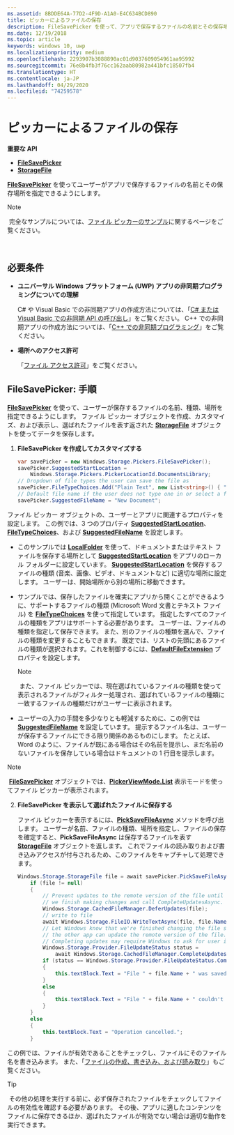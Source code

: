 ```yaml
---
ms.assetid: 8BDDE64A-77D2-4F9D-A1A0-E4C634BCD890
title: ピッカーによるファイルの保存
description: FileSavePicker を使って、アプリで保存するファイルの名前とその保存場所をユーザーが指定できるようにします。
ms.date: 12/19/2018
ms.topic: article
keywords: windows 10, uwp
ms.localizationpriority: medium
ms.openlocfilehash: 2293907b3088890ac01d9037609054961aa95992
ms.sourcegitcommit: 76e8b4fb3f76cc162aab80982a441bfc18507fb4
ms.translationtype: HT
ms.contentlocale: ja-JP
ms.lasthandoff: 04/29/2020
ms.locfileid: "74259578"
---
```

# <a name="save-a-file-with-a-picker"></a>ピッカーによるファイルの保存

**重要な API**

-   [**FileSavePicker**](https://docs.microsoft.com/uwp/api/Windows.Storage.Pickers.FileSavePicker)
-   [**StorageFile**](https://docs.microsoft.com/uwp/api/Windows.Storage.StorageFile)

[  **FileSavePicker**](https://docs.microsoft.com/uwp/api/Windows.Storage.Pickers.FileSavePicker) を使ってユーザーがアプリで保存するファイルの名前とその保存場所を指定できるようにします。

> [!NOTE]
> 完全なサンプルについては、[ファイル ピッカーのサンプル](https://github.com/Microsoft/Windows-universal-samples/tree/master/Samples/FilePicker)に関するページをご覧ください。

 

## <a name="prerequisites"></a>必要条件


-   **ユニバーサル Windows プラットフォーム (UWP) アプリの非同期プログラミングについての理解**

    C# や Visual Basic での非同期アプリの作成方法については、「[C# または Visual Basic での非同期 API の呼び出し](https://docs.microsoft.com/windows/uwp/threading-async/call-asynchronous-apis-in-csharp-or-visual-basic)」をご覧ください。 C++ での非同期アプリの作成方法については、「[C++ での非同期プログラミング](https://docs.microsoft.com/windows/uwp/threading-async/asynchronous-programming-in-cpp-universal-windows-platform-apps)」をご覧ください。

-   **場所へのアクセス許可**

    「[ファイル アクセス許可](file-access-permissions.md)」をご覧ください。

## <a name="filesavepicker-step-by-step"></a>FileSavePicker: 手順

[  **FileSavePicker**](https://docs.microsoft.com/uwp/api/Windows.Storage.Pickers.FileSavePicker) を使って、ユーザーが保存するファイルの名前、種類、場所を指定できるようにします。 ファイル ピッカー オブジェクトを作成、カスタマイズ、および表示し、選ばれたファイルを表す返された [**StorageFile**](https://docs.microsoft.com/uwp/api/Windows.Storage.StorageFile) オブジェクトを使ってデータを保存します。

1.  **FileSavePicker を作成してカスタマイズする**

    ```cs
    var savePicker = new Windows.Storage.Pickers.FileSavePicker();
    savePicker.SuggestedStartLocation =
        Windows.Storage.Pickers.PickerLocationId.DocumentsLibrary;
    // Dropdown of file types the user can save the file as
    savePicker.FileTypeChoices.Add("Plain Text", new List<string>() { ".txt" });
    // Default file name if the user does not type one in or select a file to replace
    savePicker.SuggestedFileName = "New Document";
    ```

ファイル ピッカー オブジェクトの、ユーザーとアプリに関連するプロパティを設定します。 この例では、3 つのプロパティ [**SuggestedStartLocation**](https://docs.microsoft.com/uwp/api/windows.storage.pickers.filesavepicker.suggestedstartlocation)、[**FileTypeChoices**](https://docs.microsoft.com/uwp/api/windows.storage.pickers.filesavepicker.filetypechoices)、および [**SuggestedFileName**](https://docs.microsoft.com/uwp/api/windows.storage.pickers.filesavepicker.suggestedfilename) を設定します。
     
- このサンプルでは [**LocalFolder**](https://docs.microsoft.com/uwp/api/windows.storage.applicationdata.localfolder) を使って、ドキュメントまたはテキスト ファイルを保存する場所として [**SuggestedStartLocation**](https://docs.microsoft.com/uwp/api/windows.storage.pickers.filesavepicker.suggestedstartlocation) をアプリのローカル フォルダーに設定しています。 [  **SuggestedStartLocation**](https://docs.microsoft.com/uwp/api/windows.storage.pickers.fileopenpicker.suggestedstartlocation) を保存するファイルの種類 (音楽、画像、ビデオ、ドキュメントなど) に適切な場所に設定します。 ユーザーは、開始場所から別の場所に移動できます。

- サンプルでは、保存したファイルを確実にアプリから開くことができるように、サポートするファイルの種類 (Microsoft Word 文書とテキスト ファイル) を [**FileTypeChoices**](https://docs.microsoft.com/uwp/api/windows.storage.pickers.filesavepicker.filetypechoices) を使って指定しています。 指定したすべてのファイルの種類をアプリはサポートする必要があります。 ユーザーは、ファイルの種類を指定して保存できます。 また、別のファイルの種類を選んで、ファイルの種類を変更することもできます。 既定では、リストの先頭にあるファイルの種類が選択されます。これを制御するには、[**DefaultFileExtension**](https://docs.microsoft.com/uwp/api/windows.storage.pickers.filesavepicker.defaultfileextension) プロパティを設定します。

    > [!NOTE]
    > また、ファイル ピッカーでは、現在選ばれているファイルの種類を使って表示されるファイルがフィルター処理され、選ばれているファイルの種類に一致するファイルの種類だけがユーザーに表示されます。

- ユーザーの入力の手間を多少なりとも軽減するために、この例では [**SuggestedFileName**](https://docs.microsoft.com/uwp/api/windows.storage.pickers.filesavepicker.suggestedfilename) を設定しています。 提示するファイル名は、ユーザーが保存するファイルにできる限り関係のあるものにします。 たとえば、Word のように、ファイルが既にある場合はその名前を提示し、まだ名前のないファイルを保存している場合はドキュメントの 1 行目を提示します。

> [!NOTE]
> [**FileSavePicker**](https://docs.microsoft.com/uwp/api/Windows.Storage.Pickers.FileSavePicker) オブジェクトでは、[**PickerViewMode.List**](https://docs.microsoft.com/uwp/api/Windows.Storage.Pickers.PickerViewMode) 表示モードを使ってファイル ピッカーが表示されます。

2.  **FileSavePicker を表示して選ばれたファイルに保存する**

    ファイル ピッカーを表示するには、[**PickSaveFileAsync**](https://docs.microsoft.com/uwp/api/windows.storage.pickers.filesavepicker.picksavefileasync) メソッドを呼び出します。 ユーザーが名前、ファイルの種類、場所を指定し、ファイルの保存を確定すると、**PickSaveFileAsync** は保存するファイルを表す [**StorageFile**](https://docs.microsoft.com/uwp/api/Windows.Storage.StorageFile) オブジェクトを返します。 これでファイルの読み取りおよび書き込みアクセスが付与されるため、このファイルをキャプチャして処理できます。

    ```cs
    Windows.Storage.StorageFile file = await savePicker.PickSaveFileAsync();
        if (file != null)
        {
            // Prevent updates to the remote version of the file until
            // we finish making changes and call CompleteUpdatesAsync.
            Windows.Storage.CachedFileManager.DeferUpdates(file);
            // write to file
            await Windows.Storage.FileIO.WriteTextAsync(file, file.Name);
            // Let Windows know that we're finished changing the file so
            // the other app can update the remote version of the file.
            // Completing updates may require Windows to ask for user input.
            Windows.Storage.Provider.FileUpdateStatus status =
                await Windows.Storage.CachedFileManager.CompleteUpdatesAsync(file);
            if (status == Windows.Storage.Provider.FileUpdateStatus.Complete)
            {
                this.textBlock.Text = "File " + file.Name + " was saved.";
            }
            else
            {
                this.textBlock.Text = "File " + file.Name + " couldn't be saved.";
            }
        }
        else
        {
            this.textBlock.Text = "Operation cancelled.";
        }
    ```

この例では、ファイルが有効であることをチェックし、ファイルにそのファイル名を書き込みます。 また、「[ファイルの作成、書き込み、および読み取り](quickstart-reading-and-writing-files.md)」もご覧ください。

> [!TIP]
> その他の処理を実行する前に、必ず保存されたファイルをチェックしてファイルの有効性を確認する必要があります。 その後、アプリに適したコンテンツをファイルに保存できるほか、選ばれたファイルが有効でない場合は適切な動作を実行できます。
